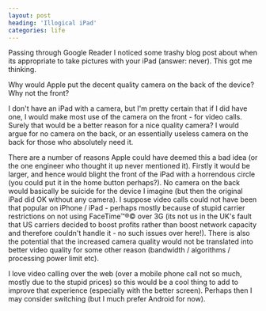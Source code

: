 ```yaml
---
layout: post
heading: 'Illogical iPad'
categories: life
---
```


Passing through Google Reader I noticed some trashy blog post about when its appropriate to take pictures with your iPad (answer: never). This got me thinking.

Why would Apple put the decent quality camera on the back of the device? Why not the front? 

I don't have an iPad with a camera, but I'm pretty certain that if I did have one, I would make most use of the camera on the front - for video calls. Surely that would be a better reason for a nice quality camera? I would argue for no camera on the back, or an essentially useless camera on the back for those who absolutely need it.

There are a number of reasons Apple could have deemed this a bad idea (or the one engineer who thought it up never mentioned it). Firstly it would be larger, and hence would blight the front of the iPad with a horrendous circle (you could put it in the home button perhaps?). No camera on the back would basically be suicide for the device I imagine (but then the original iPad did OK without any camera). I suppose video calls could not have been that popular on iPhone / iPad - perhaps mostly because of stupid carrier restrictions on not using FaceTime™®© over 3G (its not us in the UK's fault that US carriers decided to boost profits rather than boost network capacity and therefore couldn't handle it - no such issues over here!). There is also the potential that the increased camera quality would not be translated into better video quality for some other reason (bandwidth / algorithms / processing power limit etc). 

I love video calling over the web (over a mobile phone call not so much, mostly due to the stupid prices) so this would be a cool thing to add to improve that experience (especially with the better screen). Perhaps then I may consider switching (but I much prefer Android for now).
